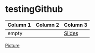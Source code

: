 # testingGithub


| Column 1 | Column 2 | Column 3 |
| ------------- | ------------- | ------------- |
| empty | | [Slides](/ClaudioSilva/NextSteptoYourScript...TurnintoanAdvancedFunction/) |



[Picture](/images/me3.jpg)